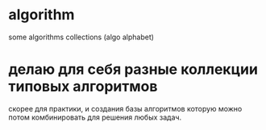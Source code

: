 # algorithm
some algorithms collections (algo alphabet)

# делаю для себя разные коллекции типовых алгоритмов
скорее для практики, и создания базы алгоритмов которую можно потом комбинировать для решения любых задач. 
